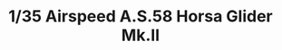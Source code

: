 ---
layout: product
title: "1/35 Airspeed A.S.58 Horsa Glider Mk.II"
price: "TBA" 
desc: "Maketa"
img_path: "/assets/img/BRNC35203.webp"
brand: "Bronco"
available: false
special_offer: false
new: false
soon: false
cat: "010000"
subcat: "015800"
subsubcat: "0N/A"
sifra: "BRNC35203"
popular: false
---